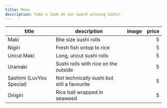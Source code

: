 ```yaml
---
title: Menu
description: Take a look at our award winning sushi!
---
```


| title                    | description                                 | image | price |
| ------------------------ | ------------------------------------------- | ----- | ----: |
| Maki                     | Bite size sushi rolls                       |       |     5 |
| Nigiri                   | Fresh fish ontop to rice                    |       |     5 |
| Uncut Maki               | Long, uncut sushi rolls                     |       |     5 |
| Uramaki                  | Sushi rolls with rice on the outside        |       |     5 |
| Sashimi (LuvYou Special) | Not technically sushi but still a favourite |       |     5 |
| Onigiri                  | Rice ball wrapped in seaweed                |       |     5 |
